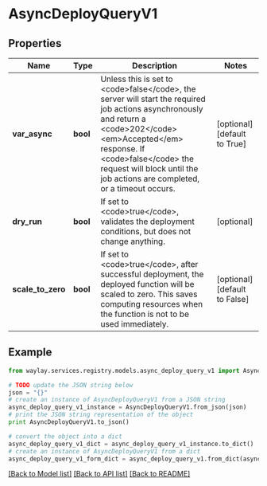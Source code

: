# AsyncDeployQueryV1


## Properties

Name | Type | Description | Notes
------------ | ------------- | ------------- | -------------
**var_async** | **bool** | Unless this is set to &lt;code&gt;false&lt;/code&gt;, the server will start the required job actions asynchronously and return a &lt;code&gt;202&lt;/code&gt; &lt;em&gt;Accepted&lt;/em&gt; response. If &lt;code&gt;false&lt;/code&gt; the request will block until the job actions are completed, or a timeout occurs. | [optional] [default to True]
**dry_run** | **bool** | If set to &lt;code&gt;true&lt;/code&gt;, validates the deployment conditions, but does not change anything. | [optional] 
**scale_to_zero** | **bool** | If set to &lt;code&gt;true&lt;/code&gt;, after successful deployment, the deployed function will be scaled to zero. This saves computing resources when the function is not to be used immediately. | [optional] [default to False]

## Example

```python
from waylay.services.registry.models.async_deploy_query_v1 import AsyncDeployQueryV1

# TODO update the JSON string below
json = "{}"
# create an instance of AsyncDeployQueryV1 from a JSON string
async_deploy_query_v1_instance = AsyncDeployQueryV1.from_json(json)
# print the JSON string representation of the object
print AsyncDeployQueryV1.to_json()

# convert the object into a dict
async_deploy_query_v1_dict = async_deploy_query_v1_instance.to_dict()
# create an instance of AsyncDeployQueryV1 from a dict
async_deploy_query_v1_form_dict = async_deploy_query_v1.from_dict(async_deploy_query_v1_dict)
```
[[Back to Model list]](../README.md#documentation-for-models) [[Back to API list]](../README.md#documentation-for-api-endpoints) [[Back to README]](../README.md)


